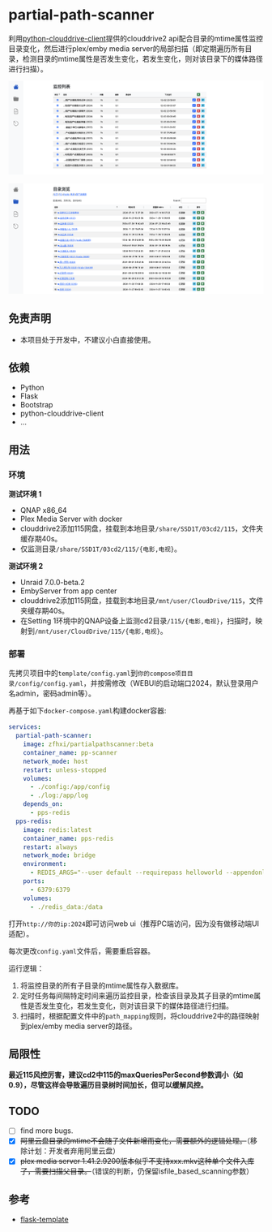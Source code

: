 # partial-path-scanner

利用[python-clouddrive-client](https://github.com/ChenyangGao/web-mount-packs/tree/main/python-clouddrive-client)提供的clouddrive2 api配合目录的mtime属性监控目录变化，然后进行plex/emby media server的局部扫描（即定期遍历所有目录，检测目录的mtime属性是否发生变化，若发生变化，则对该目录下的媒体路径进行扫描）。  

![监控列表](./img/monitor.png)

![目录浏览](./img/files.png)

## 免责声明

* 本项目处于开发中，不建议小白直接使用。  

## 依赖

* Python
* Flask
* Bootstrap
* python-clouddrive-client
* ...

## 用法

### 环境
**测试环境 1**
* QNAP x86_64
* Plex Media Server with docker
* clouddrive2添加115网盘，挂载到本地目录`/share/SSD1T/03cd2/115`，文件夹缓存期40s。  
* 仅监测目录`/share/SSD1T/03cd2/115/{电影,电视}`。  

**测试环境 2**
* Unraid 7.0.0-beta.2
* EmbyServer from app center
* clouddrive2添加115网盘，挂载到本地目录`/mnt/user/CloudDrive/115`，文件夹缓存期40s。  
* 在Setting 1环境中的QNAP设备上监测cd2目录`/115/{电影,电视}`，扫描时，映射到`/mnt/user/CloudDrive/115/{电影,电视}`。  



### 部署

先拷贝项目中的`template/config.yaml`到`你的compose项目目录/config/config.yaml`，并按需修改（WEBUI的启动端口2024，默认登录用户名admin，密码admin等）。

再基于如下`docker-compose.yaml`构建docker容器:
```yaml
services:
  partial-path-scanner:
    image: zfhxi/partialpathscanner:beta
    container_name: pp-scanner
    network_mode: host
    restart: unless-stopped
    volumes:
      - ./config:/app/config
      - ./log:/app/log
    depends_on:
      - pps-redis
  pps-redis:
    image: redis:latest
    container_name: pps-redis
    restart: always
    network_mode: bridge
    environment:
      - REDIS_ARGS="--user default --requirepass helloworld --appendonly yes"
    ports:
      - 6379:6379
    volumes:
      - ./redis_data:/data
```

打开`http://你的ip:2024`即可访问web ui（推荐PC端访问，因为没有做移动端UI适配）。

每次更改`config.yaml`文件后，需要重启容器。

运行逻辑：  
1. 将监控目录的所有子目录的mtime属性存入数据库。
2. 定时任务每间隔特定时间来遍历监控目录，检查该目录及其子目录的mtime属性是否发生变化，若发生变化，则对该目录下的媒体路径进行扫描。  
3. 扫描时，根据配置文件中的`path_mapping`规则，将clouddrive2中的路径映射到plex/emby media server的路径。  

## 局限性

**最近115风控厉害，建议cd2中115的maxQueriesPerSecond参数调小（如0.9），尽管这样会导致遍历目录树时间加长，但可以缓解风控。**

## TODO

- [ ] find more bugs.
- [x] ~~阿里云盘目录的mtime不会随子文件新增而变化，需要额外的逻辑处理。~~（移除计划：开发者弃用阿里云盘）
- [x] ~~plex media server 1.41.2.9200版本似乎不支持xxx.mkv这种单个文件入库了，需要扫描父目录。~~（错误的判断，仍保留isfile_based_scanning参数）

## 参考

- [flask-template](https://github.com/HuTa0kj/flask-template)